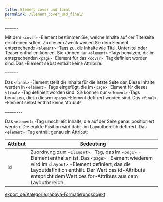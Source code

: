 ```yaml
---
title: Element cover und final
permalink: /Element_cover_und_final/
---
```


<cover>
-------

Mit dem `<cover>` -Element bestimmen Sie, welche Inhalte auf der Titelseite erscheinen sollen. Zu diesem Zweck weisen Sie dem Element entsprechende `<element>` -Tags zu, die Inhalte wie Titel, Untertitel oder Teaser enthalten können. Sie können nur `<element>` -Tags benutzen, die im entsprechenden `<page>` -Element für das `<cover>` -Tag definiert worden sind. Das <cover>-Element selbst enthält keine Attribute.

<final>
-------

Das `<final>` -Element stellt die Inhalte für die letzte Seite dar. Diese Inhalte werden in `<element>` -Tags eingefügt, die im `<page>` -Element für dieses `<final>` -Tag definiert worden sind. Sie können nur `<element>` -Tags benutzen, die in diesem `<page>` -Element definiert worden sind. Das `<final>` -Element selbst enthält keine Attribute.

<element>
---------

Das `<element>` -Tag umschließt Inhalte, die auf der Seite genau positioniert werden. Die exakte Position wird dabei im Layoutbereich definiert. Das `<element>` -Tag enthält genau ein Attribut:

|Attribut|Bedeutung|
|--------|---------|
|id|Zuordnung zum `<element>` -Tag, das im `<page>` -Element enthalten ist. Das `<page>` -Element wiederum wird im `<layout>` -Element definiert, das die Layoutdefinition enthält. Der Wert des id-Attributs entspricht dem Wert des for-Attributs aus dem Layoutbereich.|

[export_de/Kategorie:papaya-Formatierungsobjekt](export_de/Kategorie:papaya-Formatierungsobjekt )